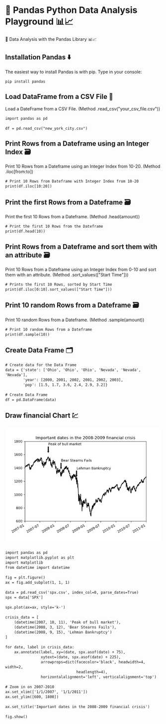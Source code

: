 # 🐍 Pandas Python Data Analysis Playground 📊📈
🐍 Data Analysis with the Pandas Library 📊📈

## Installation Pandas ⬇️ 
The easiest way to install Pandas is with pip. Type in your console:
```
pip install pandas
```

## Load DataFrame from a CSV File 📂
Load a DateFrame from a CSV File. (Method .read_csv("your_csv_file.csv"))
```
import pandas as pd

df = pd.read_csv("new_york_city.csv")
```

## Print Rows from a Dateframe using an Integer Index 🗃
Print 10 Rows from a Dateframe using an Integer Index from 10-20. (Method .iloc[from:to])
```
# Print 10 Rows from Dateframe with Integer Index from 10-20
print(df.iloc[10:20])
```

## Print the first Rows from a Dateframe 🗃
Print the first 10 Rows from a Dateframe. (Method .head(amount))
```
# Print the first 10 Rows from the Dateframe
print(df.head(10))
```

## Print Rows from a Dateframe and sort them with an attribute 🗃
Print 10 Rows from a Dateframe using an Integer Index from 0-10 and sort them with an attribute. (Method .sort_values(["Start Time"]))
```
# Prints the first 10 Rows, sorted by Start Time
print(df.iloc[0:10].sort_values(["Start Time"]))
```

## Print 10 random Rows from a Dateframe 🗃
Print 10 random Rows from a Dateframe. (Method .sample(amount))
```
# Print 10 random Rows from a Dateframe
print(df.sample(10))
```

## Create Data Frame 🗂
```
# Create data for the Data Frame
data = {'state': ['Ohio', 'Ohio', 'Ohio', 'Nevada', 'Nevada', 'Nevada'],
        'year': [2000, 2001, 2002, 2001, 2002, 2003],
        'pop': [1.5, 1.7, 3.6, 2.4, 2.9, 3.2]}

# Create Data Frame
df = pd.DataFrame(data)
```

## Draw financial Chart 💹

<p align="center">
  <img width="640" src="Images/Chart_Draw_financial_Chart.png">
</p>

```
import pandas as pd
import matplotlib.pyplot as plt
import matplotlib
from datetime import datetime

fig = plt.figure()
ax = fig.add_subplot(1, 1, 1)

data = pd.read_csv('spx.csv', index_col=0, parse_dates=True)
spx = data['SPX']

spx.plot(ax=ax, style='k-')

crisis_data = [
    (datetime(2007, 10, 11), 'Peak of bull market'),
    (datetime(2008, 3, 12), 'Bear Stearns Fails'),
    (datetime(2008, 9, 15), 'Lehman Bankruptcy')
]

for date, label in crisis_data:
    ax.annotate(label, xy=(date, spx.asof(date) + 75),
                xytext=(date, spx.asof(date) + 225),
                arrowprops=dict(facecolor='black', headwidth=4, width=2,
                                headlength=4),
                horizontalalignment='left', verticalalignment='top')

# Zoom in on 2007-2010
ax.set_xlim(['1/1/2007', '1/1/2011'])
ax.set_ylim([600, 1800])

ax.set_title('Important dates in the 2008-2009 financial crisis')

fig.show()
```
